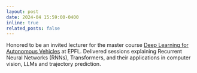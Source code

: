 ```yaml
---
layout: post
date: 2024-04 15:59:00-0400
inline: true
related_posts: false
---
```


Honored to be an invited lecturer for the master course [Deep Learning for Autonomous Vehicles](https://edu.epfl.ch/coursebook/fr/deep-learning-for-autonomous-vehicles-CIVIL-459) at EPFL. Delivered sessions explaining Recurrent Neural Networks (RNNs), Transformers, and their applications in computer vision, LLMs and trajectory prediction.